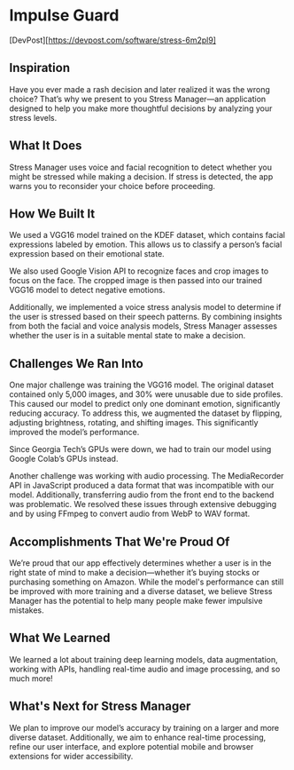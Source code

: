 # Impulse Guard
[DevPost][https://devpost.com/software/stress-6m2pl9]

## Inspiration
Have you ever made a rash decision and later realized it was the wrong choice? That’s why we present to you Stress Manager—an application designed to help you make more thoughtful decisions by analyzing your stress levels.

## What It Does
Stress Manager uses voice and facial recognition to detect whether you might be stressed while making a decision. If stress is detected, the app warns you to reconsider your choice before proceeding.

## How We Built It
We used a VGG16 model trained on the KDEF dataset, which contains facial expressions labeled by emotion. This allows us to classify a person’s facial expression based on their emotional state.

We also used Google Vision API to recognize faces and crop images to focus on the face. The cropped image is then passed into our trained VGG16 model to detect negative emotions.

Additionally, we implemented a voice stress analysis model to determine if the user is stressed based on their speech patterns. By combining insights from both the facial and voice analysis models, Stress Manager assesses whether the user is in a suitable mental state to make a decision.

## Challenges We Ran Into
One major challenge was training the VGG16 model. The original dataset contained only 5,000 images, and 30% were unusable due to side profiles. This caused our model to predict only one dominant emotion, significantly reducing accuracy. To address this, we augmented the dataset by flipping, adjusting brightness, rotating, and shifting images. This significantly improved the model’s performance.

Since Georgia Tech’s GPUs were down, we had to train our model using Google Colab’s GPUs instead.

Another challenge was working with audio processing. The MediaRecorder API in JavaScript produced a data format that was incompatible with our model. Additionally, transferring audio from the front end to the backend was problematic. We resolved these issues through extensive debugging and by using FFmpeg to convert audio from WebP to WAV format.

## Accomplishments That We're Proud Of
We’re proud that our app effectively determines whether a user is in the right state of mind to make a decision—whether it’s buying stocks or purchasing something on Amazon. While the model's performance can still be improved with more training and a diverse dataset, we believe Stress Manager has the potential to help many people make fewer impulsive mistakes.

## What We Learned
We learned a lot about training deep learning models, data augmentation, working with APIs, handling real-time audio and image processing, and so much more!

## What's Next for Stress Manager
We plan to improve our model’s accuracy by training on a larger and more diverse dataset. Additionally, we aim to enhance real-time processing, refine our user interface, and explore potential mobile and browser extensions for wider accessibility.
